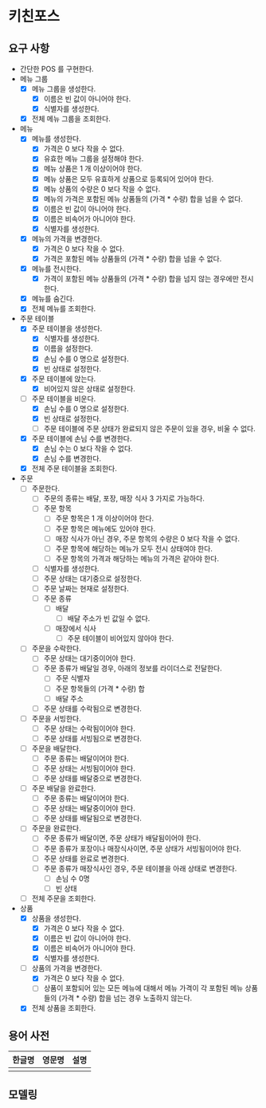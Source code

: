 # 키친포스

## 요구 사항

- 간단한 POS 를 구현한다.
- 메뉴 그룹
    - [x] 메뉴 그룹을 생성한다.
        - [x] 이름은 빈 값이 아니어야 한다.
        - [x] 식별자를 생성한다.
    - [x] 전체 메뉴 그룹을 조회한다.
- 메뉴
    - [x] 메뉴를 생성한다.
        - [x] 가격은 0 보다 작을 수 없다.
        - [x] 유효한 메뉴 그룹을 설정해야 한다.
        - [x] 메뉴 상품은 1 개 이상이어야 한다.
        - [x] 메뉴 상품은 모두 유효하게 상품으로 등록되어 있어야 한다.
        - [x] 메뉴 상품의 수량은 0 보다 작을 수 없다.
        - [x] 메뉴의 가격은 포함된 메뉴 상품들의 (가격 * 수량) 합을 넘을 수 없다.
        - [x] 이름은 빈 값이 아니어야 한다.
        - [x] 이름은 비속어가 아니어야 한다.
        - [x] 식별자를 생성한다.
    - [x] 메뉴의 가격을 변경한다.
        - [x] 가격은 0 보다 작을 수 없다.
        - [x] 가격은 포함된 메뉴 상품들의 (가격 * 수량) 합을 넘을 수 없다.
    - [x] 메뉴를 전시한다.
        - [x] 가격이 포함된 메뉴 상품들의 (가격 * 수량) 합을 넘지 않는 경우에만 전시한다.
    - [x] 메뉴를 숨긴다.
    - [x] 전체 메뉴를 조회한다.
- 주문 테이블
    - [x] 주문 테이블을 생성한다.
        - [x] 식별자를 생성한다.
        - [x] 이름을 설정한다.
        - [x] 손님 수를 0 명으로 설정한다.
        - [x] 빈 상태로 설정한다.
    - [x] 주문 테이블에 앉는다.
        - [x] 비어있지 않은 상태로 설정한다.
    - [ ] 주문 테이블을 비운다.
        - [x] 손님 수를 0 명으로 설정한다.
        - [x] 빈 상태로 설정한다.
        - [ ] 주문 테이블에 주문 상태가 완료되지 않은 주문이 있을 경우, 비울 수 없다. 
    - [x] 주문 테이블에 손님 수를 변경한다.
        - [x] 손님 수는 0 보다 작을 수 없다.
        - [x] 손님 수를 변경한다.
    - [x] 전체 주문 테이블을 조회한다.
- 주문
    - [ ] 주문한다.
        - [ ] 주문의 종류는 배달, 포장, 매장 식사 3 가지로 가능하다.
        - [ ] 주문 항목
            - [ ] 주문 항목은 1 개 이상이어야 한다.
            - [ ] 주문 항목은 메뉴에도 있어야 한다.
            - [ ] 매장 식사가 아닌 경우, 주문 항목의 수량은 0 보다 작을 수 없다.
            - [ ] 주문 항목에 해당하는 메뉴가 모두 전시 상태여야 한다.
            - [ ] 주문 항목의 가격과 해당하는 메뉴의 가격은 같아야 한다.
        - [ ] 식별자를 생성한다.
        - [ ] 주문 상태는 대기중으로 설정한다.
        - [ ] 주문 날짜는 현재로 설정한다.
        - [ ] 주문 종류
            - [ ] 배달
                - [ ] 배달 주소가 빈 값일 수 없다.
            - [ ] 매장에서 식사
                - [ ] 주문 테이블이 비어있지 않아야 한다.
    - [ ] 주문을 수락한다.
        - [ ] 주문 상태는 대기중이어야 한다.
        - [ ] 주문 종류가 배달일 경우, 아래의 정보를 라이더스로 전달한다.
            - [ ] 주문 식별자
            - [ ] 주문 항목들의 (가격 * 수량) 합
            - [ ] 배달 주소
        - [ ] 주문 상태를 수락됨으로 변경한다.
    - [ ] 주문을 서빙한다.
        - [ ] 주문 상태는 수락됨이어야 한다.
        - [ ] 주문 상태를 서빙됨으로 변경한다.
    - [ ] 주문을 배달한다.
        - [ ] 주문 종류는 배달이어야 한다.
        - [ ] 주문 상태는 서빙됨이어야 한다.
        - [ ] 주문 상태를 배달중으로 변경한다.
    - [ ] 주문 배달을 완료한다.
        - [ ] 주문 종류는 배달이어야 한다.
        - [ ] 주문 상태는 배달중이어야 한다.
        - [ ] 주문 상태를 배달됨으로 변경한다.
    - [ ] 주문을 완료한다.
        - [ ] 주문 종류가 배달이면, 주문 상태가 배달됨이어야 한다.
        - [ ] 주문 종류가 포장이나 매장식사이면, 주문 상태가 서빙됨이어야 한다.
        - [ ] 주문 상태를 완료로 변경한다.
        - [ ] 주문 종류가 매장식사인 경우, 주문 테이블을 아래 상태로 변경한다.
            - [ ] 손님 수 0명
            - [ ] 빈 상태
    - [ ] 전체 주문을 조회한다.
- 상품
    - [x] 상품을 생성한다.
        - [x] 가격은 0 보다 작을 수 없다.
        - [x] 이름은 빈 값이 아니어야 한다.
        - [x] 이름은 비속어가 아니어야 한다.
        - [x] 식별자를 생성한다.
    - [ ] 상품의 가격을 변경한다.
        - [x] 가격은 0 보다 작을 수 없다.
        - [ ] 상품이 포함되어 있는 모든 메뉴에 대해서 메뉴 가격이 각 포함된 메뉴 상품들의 (가격 * 수량) 합을 넘는 경우 노출하지 않는다.
    - [x] 전체 상품을 조회한다.

## 용어 사전

| 한글명 | 영문명 | 설명 |
| --- | --- | --- |
|  |  |  |

## 모델링
